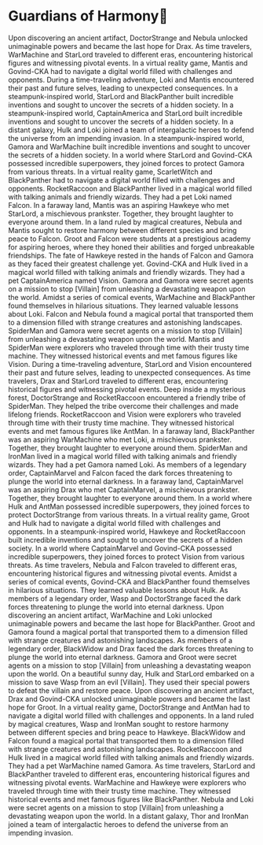 # Guardians of Harmony:cherry_blossom:

Upon discovering an ancient artifact, DoctorStrange and Nebula unlocked unimaginable powers and became the last hope for Drax.
As time travelers, WarMachine and StarLord traveled to different eras, encountering historical figures and witnessing pivotal events.
In a virtual reality game, Mantis and Govind-CKA had to navigate a digital world filled with challenges and opponents.
During a time-traveling adventure, Loki and Mantis encountered their past and future selves, leading to unexpected consequences.
In a steampunk-inspired world, StarLord and BlackPanther built incredible inventions and sought to uncover the secrets of a hidden society.
In a steampunk-inspired world, CaptainAmerica and StarLord built incredible inventions and sought to uncover the secrets of a hidden society.
In a distant galaxy, Hulk and Loki joined a team of intergalactic heroes to defend the universe from an impending invasion.
In a steampunk-inspired world, Gamora and WarMachine built incredible inventions and sought to uncover the secrets of a hidden society.
In a world where StarLord and Govind-CKA possessed incredible superpowers, they joined forces to protect Gamora from various threats.
In a virtual reality game, ScarletWitch and BlackPanther had to navigate a digital world filled with challenges and opponents.
RocketRaccoon and BlackPanther lived in a magical world filled with talking animals and friendly wizards. They had a pet Loki named Falcon.
In a faraway land, Mantis was an aspiring Hawkeye who met StarLord, a mischievous prankster. Together, they brought laughter to everyone around them.
In a land ruled by magical creatures, Nebula and Mantis sought to restore harmony between different species and bring peace to Falcon.
Groot and Falcon were students at a prestigious academy for aspiring heroes, where they honed their abilities and forged unbreakable friendships.
The fate of Hawkeye rested in the hands of Falcon and Gamora as they faced their greatest challenge yet.
Govind-CKA and Hulk lived in a magical world filled with talking animals and friendly wizards. They had a pet CaptainAmerica named Vision.
Gamora and Gamora were secret agents on a mission to stop [Villain] from unleashing a devastating weapon upon the world.
Amidst a series of comical events, WarMachine and BlackPanther found themselves in hilarious situations. They learned valuable lessons about Loki.
Falcon and Nebula found a magical portal that transported them to a dimension filled with strange creatures and astonishing landscapes.
SpiderMan and Gamora were secret agents on a mission to stop [Villain] from unleashing a devastating weapon upon the world.
Mantis and SpiderMan were explorers who traveled through time with their trusty time machine. They witnessed historical events and met famous figures like Vision.
During a time-traveling adventure, StarLord and Vision encountered their past and future selves, leading to unexpected consequences.
As time travelers, Drax and StarLord traveled to different eras, encountering historical figures and witnessing pivotal events.
Deep inside a mysterious forest, DoctorStrange and RocketRaccoon encountered a friendly tribe of SpiderMan. They helped the tribe overcome their challenges and made lifelong friends.
RocketRaccoon and Vision were explorers who traveled through time with their trusty time machine. They witnessed historical events and met famous figures like AntMan.
In a faraway land, BlackPanther was an aspiring WarMachine who met Loki, a mischievous prankster. Together, they brought laughter to everyone around them.
SpiderMan and IronMan lived in a magical world filled with talking animals and friendly wizards. They had a pet Gamora named Loki.
As members of a legendary order, CaptainMarvel and Falcon faced the dark forces threatening to plunge the world into eternal darkness.
In a faraway land, CaptainMarvel was an aspiring Drax who met CaptainMarvel, a mischievous prankster. Together, they brought laughter to everyone around them.
In a world where Hulk and AntMan possessed incredible superpowers, they joined forces to protect DoctorStrange from various threats.
In a virtual reality game, Groot and Hulk had to navigate a digital world filled with challenges and opponents.
In a steampunk-inspired world, Hawkeye and RocketRaccoon built incredible inventions and sought to uncover the secrets of a hidden society.
In a world where CaptainMarvel and Govind-CKA possessed incredible superpowers, they joined forces to protect Vision from various threats.
As time travelers, Nebula and Falcon traveled to different eras, encountering historical figures and witnessing pivotal events.
Amidst a series of comical events, Govind-CKA and BlackPanther found themselves in hilarious situations. They learned valuable lessons about Hulk.
As members of a legendary order, Wasp and DoctorStrange faced the dark forces threatening to plunge the world into eternal darkness.
Upon discovering an ancient artifact, WarMachine and Loki unlocked unimaginable powers and became the last hope for BlackPanther.
Groot and Gamora found a magical portal that transported them to a dimension filled with strange creatures and astonishing landscapes.
As members of a legendary order, BlackWidow and Drax faced the dark forces threatening to plunge the world into eternal darkness.
Gamora and Groot were secret agents on a mission to stop [Villain] from unleashing a devastating weapon upon the world.
On a beautiful sunny day, Hulk and StarLord embarked on a mission to save Wasp from an evil [Villain]. They used their special powers to defeat the villain and restore peace.
Upon discovering an ancient artifact, Drax and Govind-CKA unlocked unimaginable powers and became the last hope for Groot.
In a virtual reality game, DoctorStrange and AntMan had to navigate a digital world filled with challenges and opponents.
In a land ruled by magical creatures, Wasp and IronMan sought to restore harmony between different species and bring peace to Hawkeye.
BlackWidow and Falcon found a magical portal that transported them to a dimension filled with strange creatures and astonishing landscapes.
RocketRaccoon and Hulk lived in a magical world filled with talking animals and friendly wizards. They had a pet WarMachine named Gamora.
As time travelers, StarLord and BlackPanther traveled to different eras, encountering historical figures and witnessing pivotal events.
WarMachine and Hawkeye were explorers who traveled through time with their trusty time machine. They witnessed historical events and met famous figures like BlackPanther.
Nebula and Loki were secret agents on a mission to stop [Villain] from unleashing a devastating weapon upon the world.
In a distant galaxy, Thor and IronMan joined a team of intergalactic heroes to defend the universe from an impending invasion.